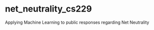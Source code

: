 net_neutrality_cs229
====================

Applying Machine Learning to public responses regarding Net Neutrality
